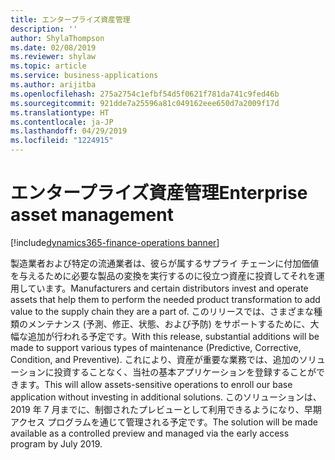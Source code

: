 ```yaml
---
title: エンタープライズ資産管理
description: ''
author: ShylaThompson
ms.date: 02/08/2019
ms.reviewer: shylaw
ms.topic: article
ms.service: business-applications
ms.author: arijitba
ms.openlocfilehash: 275a2754c1efbf54d5f0621f781da741c9fed46b
ms.sourcegitcommit: 921dde7a25596a81c049162eee650d7a2009f17d
ms.translationtype: HT
ms.contentlocale: ja-JP
ms.lasthandoff: 04/29/2019
ms.locfileid: "1224915"
---
```

#  <a name="enterprise-asset-management"></a><span data-ttu-id="d05cd-102">エンタープライズ資産管理</span><span class="sxs-lookup"><span data-stu-id="d05cd-102">Enterprise asset management</span></span>
[!include[dynamics365-finance-operations banner](../includes/dynamics365-finance-operations.md)]

<span data-ttu-id="d05cd-103">製造業者および特定の流通業者は、彼らが属するサプライ チェーンに付加価値を与えるために必要な製品の変換を実行するのに役立つ資産に投資してそれを運用しています。</span><span class="sxs-lookup"><span data-stu-id="d05cd-103">Manufacturers and certain distributors invest and operate assets that help them to perform the needed product transformation to add value to the supply chain they are a part of.</span></span> <span data-ttu-id="d05cd-104">このリリースでは、さまざまな種類のメンテナンス (予測、修正、状態、および予防) をサポートするために、大幅な追加が行われる予定です。</span><span class="sxs-lookup"><span data-stu-id="d05cd-104">With this release, substantial additions will be made to support various types of maintenance (Predictive, Corrective, Condition, and Preventive).</span></span> <span data-ttu-id="d05cd-105">これにより、資産が重要な業務では、追加のソリューションに投資することなく、当社の基本アプリケーションを登録することができます。</span><span class="sxs-lookup"><span data-stu-id="d05cd-105">This will allow assets-sensitive operations to enroll our base application without investing in additional solutions.</span></span> <span data-ttu-id="d05cd-106">このソリューションは、2019 年 7 月までに、制御されたプレビューとして利用できるようになり、早期アクセス プログラムを通じて管理される予定です。</span><span class="sxs-lookup"><span data-stu-id="d05cd-106">The solution will be made available as a controlled preview and managed via the early access program by July 2019.</span></span>
